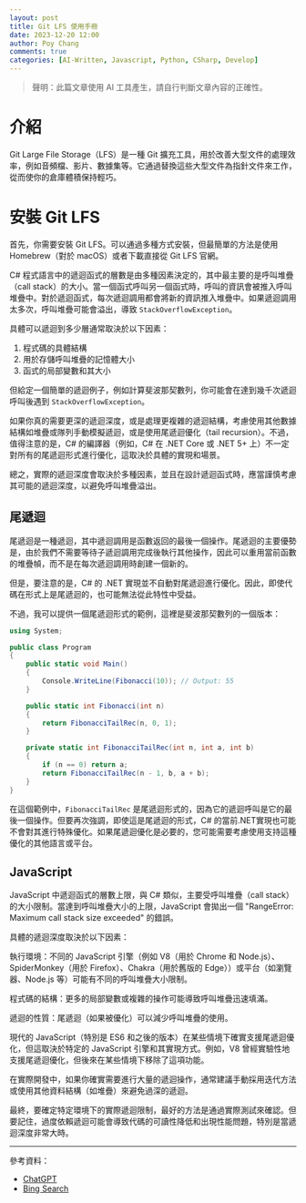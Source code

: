 ```yaml
---
layout: post
title: Git LFS 使用手冊
date: 2023-12-20 12:00
author: Poy Chang
comments: true
categories: [AI-Written, Javascript, Python, CSharp, Develop]
---
```


> 聲明：此篇文章使用 AI 工具產生，請自行判斷文章內容的正確性。

# 介紹

Git Large File Storage（LFS）是一種 Git 擴充工具，用於改善大型文件的處理效率，例如音頻檔、影片、數據集等。它通過替換這些大型文件為指針文件來工作，從而使你的倉庫體積保持輕巧。

# 安裝 Git LFS

首先，你需要安裝 Git LFS。可以通過多種方式安裝，但最簡單的方法是使用 Homebrew（對於 macOS）或者下載直接從 Git LFS 官網。

C# 程式語言中的遞迴函式的層數是由多種因素決定的，其中最主要的是呼叫堆疊（call stack）的大小。當一個函式呼叫另一個函式時，呼叫的資訊會被推入呼叫堆疊中。對於遞迴函式，每次遞迴調用都會將新的資訊推入堆疊中。如果遞迴調用太多次，呼叫堆疊可能會溢出，導致 `StackOverflowException`。

具體可以遞迴到多少層通常取決於以下因素：

1. 程式碼的具體結構
2. 用於存儲呼叫堆疊的記憶體大小
3. 函式的局部變數和其大小

但給定一個簡單的遞迴例子，例如計算斐波那契數列，你可能會在達到幾千次遞迴呼叫後遇到 `StackOverflowException`。

如果你真的需要更深的遞迴深度，或是處理更複雜的遞迴結構，考慮使用其他數據結構如堆疊或隊列手動模擬遞迴，或是使用尾遞迴優化（tail recursion）。不過，值得注意的是，C# 的編譯器（例如，C# 在 .NET Core 或 .NET 5+ 上）不一定對所有的尾遞迴形式進行優化，這取決於具體的實現和場景。

總之，實際的遞迴深度會取決於多種因素，並且在設計遞迴函式時，應當謹慎考慮其可能的遞迴深度，以避免呼叫堆疊溢出。

## 尾遞迴

尾遞迴是一種遞迴，其中遞迴調用是函數返回的最後一個操作。尾遞迴的主要優勢是，由於我們不需要等待子遞迴調用完成後執行其他操作，因此可以重用當前函數的堆疊幀，而不是在每次遞迴調用時創建一個新的。

但是，要注意的是，C# 的 .NET 實現並不自動對尾遞迴進行優化。因此，即使代碼在形式上是尾遞迴的，也可能無法從此特性中受益。

不過，我可以提供一個尾遞迴形式的範例，這裡是斐波那契數列的一個版本：

```csharp
using System;

public class Program
{
    public static void Main()
    {
        Console.WriteLine(Fibonacci(10)); // Output: 55
    }

    public static int Fibonacci(int n)
    {
        return FibonacciTailRec(n, 0, 1);
    }

    private static int FibonacciTailRec(int n, int a, int b)
    {
        if (n == 0) return a;
        return FibonacciTailRec(n - 1, b, a + b);
    }
}
```

在這個範例中，`FibonacciTailRec` 是尾遞迴形式的，因為它的遞迴呼叫是它的最後一個操作。但要再次強調，即使這是尾遞迴的形式，C# 的當前.NET實現也可能不會對其進行特殊優化。如果尾遞迴優化是必要的，您可能需要考慮使用支持這種優化的其他語言或平台。

## JavaScript

JavaScript 中遞迴函式的層數上限，與 C# 類似，主要受呼叫堆疊（call stack）的大小限制。當達到呼叫堆疊大小的上限，JavaScript 會拋出一個 "RangeError: Maximum call stack size exceeded" 的錯誤。

具體的遞迴深度取決於以下因素：

執行環境：不同的 JavaScript 引擎（例如 V8（用於 Chrome 和 Node.js）、SpiderMonkey（用於 Firefox）、Chakra（用於舊版的 Edge））或平台（如瀏覽器、Node.js 等）可能有不同的呼叫堆疊大小限制。

程式碼的結構：更多的局部變數或複雜的操作可能導致呼叫堆疊迅速填滿。

遞迴的性質：尾遞迴（如果被優化）可以減少呼叫堆疊的使用。

現代的 JavaScript（特別是 ES6 和之後的版本）在某些情境下確實支援尾遞迴優化，但這取決於特定的 JavaScript 引擎和其實現方式。例如，V8 曾經實驗性地支援尾遞迴優化，但後來在某些情境下移除了這項功能。

在實際開發中，如果你確實需要進行大量的遞迴操作，通常建議手動採用迭代方法或使用其他資料結構（如堆疊）來避免過深的遞迴。

最終，要確定特定環境下的實際遞迴限制，最好的方法是通過實際測試來確認。但要記住，過度依賴遞迴可能會導致代碼的可讀性降低和出現性能問題，特別是當遞迴深度非常大時。

---

參考資料：

* [ChatGPT](https://chat.openai.com)
* [Bing Search](https://www.bing.com)
